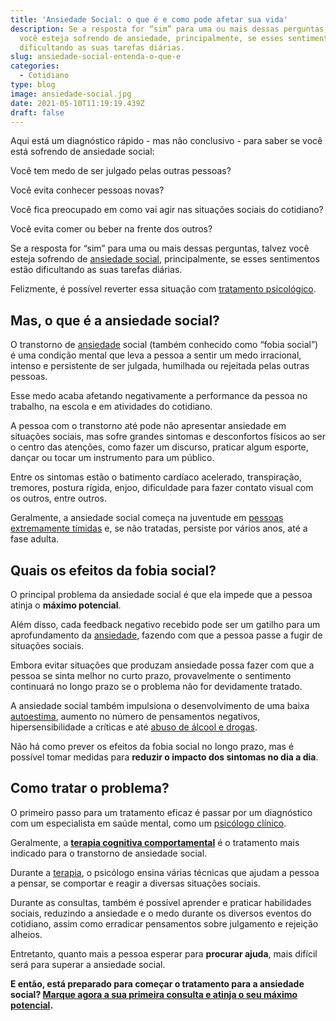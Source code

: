 ```yaml
---
title: 'Ansiedade Social: o que é e como pode afetar sua vida'
description: Se a resposta for “sim” para uma ou mais dessas perguntas, talvez
  você esteja sofrendo de ansiedade, principalmente, se esses sentimentos estão
  dificultando as suas tarefas diárias.
slug: ansiedade-social-entenda-o-que-e
categories:
  - Cotidiano
type: blog
image: ansiedade-social.jpg
date: 2021-05-10T11:19:19.439Z
draft: false
---
```


Aqui está um diagnóstico rápido - mas não conclusivo - para saber se você está sofrendo de ansiedade social:

Você tem medo de ser julgado pelas outras pessoas?

Você evita conhecer pessoas novas?

Você fica preocupado em como vai agir nas situações sociais do cotidiano?

Você evita comer ou beber na frente dos outros?

Se a resposta for “sim” para uma ou mais dessas perguntas, talvez você esteja sofrendo de [ansiedade social](https://yuribusin.com.br/o-que-e-ansiedade-social-e-como-ela-pode-afetar-relacionamentos/), principalmente, se esses sentimentos estão dificultando as suas tarefas diárias.

Felizmente, é possível reverter essa situação com [tratamento psicológico](https://yuribusin.com.br/perguntas-frequentes/#como-funciona-o-tratamento).

## Mas, o que é a ansiedade social?

O transtorno de [ansiedade](https://yuribusin.com.br/o-que-fazer-diante-de-uma-crise-de-ansiedade/) social (também conhecido como “fobia social”) é uma condição mental que leva a pessoa a sentir um medo irracional, intenso e persistente de ser julgada, humilhada ou rejeitada pelas outras pessoas.

Esse medo acaba afetando negativamente a performance da pessoa no trabalho, na escola e em atividades do cotidiano.

A pessoa com o transtorno até pode não apresentar ansiedade em situações sociais, mas sofre grandes sintomas e desconfortos físicos ao ser o centro das atenções, como fazer um discurso, praticar algum esporte, dançar ou tocar um instrumento para um público.

Entre os sintomas estão o batimento cardíaco acelerado, transpiração, tremores, postura rígida, enjoo, dificuldade para fazer contato visual com os outros, entre outros.

Geralmente, a ansiedade social começa na juventude em [pessoas extremamente tímidas](https://yuribusin.com.br/qual-e-a-diferenca-entre-ser-introvertido-e-ser-timido/) e, se não tratadas, persiste por vários anos, até a fase adulta.

## Quais os efeitos da fobia social?

O principal problema da ansiedade social é que ela impede que a pessoa atinja o **máximo potencial**.

Além disso, cada feedback negativo recebido pode ser um gatilho para um aprofundamento da [ansiedade](https://yuribusin.com.br/o-que-fazer-diante-de-uma-crise-de-ansiedade/), fazendo com que a pessoa passe a fugir de situações sociais.

Embora evitar situações que produzam ansiedade possa fazer com que a pessoa se sinta melhor no curto prazo, provavelmente o sentimento continuará no longo prazo se o problema não for devidamente tratado.

A ansiedade social também impulsiona o desenvolvimento de uma baixa [autoestima](https://yuribusin.com.br/como-aumentar-a-autoestima/), aumento no número de pensamentos negativos, hipersensibilidade a críticas e até [abuso de álcool e drogas](/psicologo-no-tratamento-da-dependencia-quimica/).

Não há como prever os efeitos da fobia social no longo prazo, mas é possível tomar medidas para **reduzir o impacto dos sintomas no dia a dia**.

## Como tratar o problema?

O primeiro passo para um tratamento eficaz é passar por um diagnóstico com um especialista em saúde mental, como um [psicólogo clínico](https://yuribusin.com.br/pra-que-serve-um-psicologo-clinico/).

Geralmente, a **[terapia cognitiva comportamental](https://yuribusin.com.br/quais-os-beneficios-da-terapia-cognitiva-comportamental/)** é o tratamento mais indicado para o transtorno de ansiedade social.

Durante a [terapia](https://yuribusin.com.br/quais-as-vantagens-de-fazer-terapia-com-um-psicologo-a-distancia/), o psicólogo ensina várias técnicas que ajudam a pessoa a pensar, se comportar e reagir a diversas situações sociais.

Durante as consultas, também é possível aprender e praticar habilidades sociais, reduzindo a ansiedade e o medo durante os diversos eventos do cotidiano, assim como erradicar pensamentos sobre julgamento e rejeição alheios.

Entretanto, quanto mais a pessoa esperar para **procurar ajuda**, mais difícil será para superar a ansiedade social.

**E então, está preparado para começar o tratamento para a ansiedade social? [Marque agora a sua primeira consulta e atinja o seu máximo potencial](https://yuribusin.com.br/contato/).**
